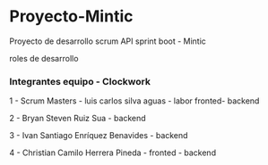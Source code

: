 # Proyecto-Mintic
Proyecto de desarrollo scrum API sprint boot - Mintic

roles de desarrollo 

### Integrantes equipo - Clockwork

1 - Scrum Masters - luis carlos silva aguas - labor fronted- backend

2 - Bryan Steven Ruiz Sua - backend

3 - Ivan Santiago Enríquez Benavides - backend

4 - Christian Camilo Herrera Pineda - fronted - backend

